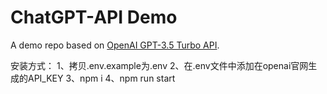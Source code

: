 # ChatGPT-API Demo

A demo repo based on [OpenAI GPT-3.5 Turbo API](https://platform.openai.com/docs/guides/chat).

安装方式：
1、拷贝.env.example为.env
2、在.env文件中添加在openai官网生成的API_KEY
3、npm i
4、npm run start
